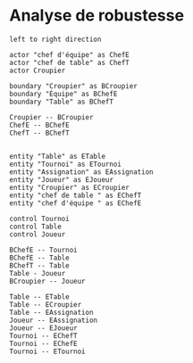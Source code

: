 # Analyse de robustesse

<!-- Ici on doit trouver un diagramme de robustesse couvrant tous les cas d'utilisations et toutes les acteurs et abstractions principales 

Assurez-vous de bien comprendre la méthode de travail !

-->

```plantuml
left to right direction

actor "chef d'équipe" as ChefE
actor "chef de table" as ChefT
actor Croupier

boundary "Croupier" as BCroupier
boundary "Équipe" as BChefE
boundary "Table" as BChefT

Croupier -- BCroupier
ChefE -- BChefE
ChefT -- BChefT


entity "Table" as ETable
entity "Tournoi" as ETournoi
entity "Assignation" as EAssignation
entity "Joueur" as EJoueur
entity "Croupier" as ECroupier
entity "chef de table " as EChefT
entity "chef d'équipe " as EChefE

control Tournoi 
control Table
control Joueur

BChefE -- Tournoi
BChefE -- Table
BChefT -- Table
Table - Joueur
BCroupier -- Joueur

Table -- ETable
Table -- ECroupier
Table -- EAssignation
Joueur -- EAssignation
Joueur -- EJoueur
Tournoi -- EChefT
Tournoi -- EChefE
Tournoi -- ETournoi
```